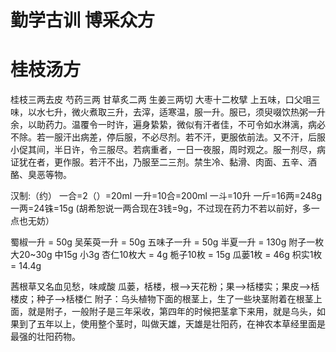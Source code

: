 勤学古训 博采众方
==================

桂枝汤方
=====
桂枝三两去皮  芍药三两  甘草炙二两 生姜三两切    大枣十二枚擘
上五味，口父咀三味，以水七升，微火煮取三升，去滓，适寒温，服一升。服已，须臾啜饮热粥一升余，以助药力。温覆令一时许，遍身絷絷，微似有汗者佳，不可令如水淋漓，病必不除。若一服汗出病差，停后服，不必尽剂。若不汗，更服依前法。又不汗，后服小促其间，半日许，令三服尽。若病重者，一日一夜服，周时观之。服一剂尽，病证犹在者，更作服。若汗不出，乃服至二三剂。禁生冷、黏滑、肉面、五辛、酒酪、臭恶等物。


汉制:（约）
  一合=2（）=20ml
  一升=10合=200ml
  一斗=10升
  一斤=16两=248g
  一两=24铢=15g (胡希恕说一两合现在3钱=9g，不过现在药力不若以前好，多一点也无妨）

  蜀椒一升 = 50g
  吴茱萸一升 = 50g
  五味子一升 = 50g
  半夏一升 = 130g
  附子一枚 大20~30g 中15g 小3g
  杏仁10枚大 = 4g
  栀子10枚 = 15g
  瓜蒌1枚 = 46g
  枳实1枚 = 14.4g

  茜根草又名血见愁，味咸酸
  瓜蒌，栝楼，根-->天花粉；果-->栝楼实；果皮-->栝楼皮；种子-->栝楼仁
  附子：乌头植物下面的根茎上，生了一些块茎附着在根茎上面，就是附子，一般附子是三年采收，第四年的时候把茎拿下来用，就是乌头，如果到了五年以上，使用整个茎时，叫做天雄，天雄是壮阳药，在神农本草经里面是最强的壮阳药物。

